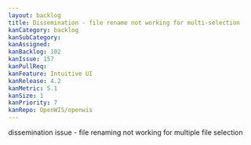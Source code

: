 ```yaml
---
layout: backlog
title: Dissemination - file rename not working for multi-selection
kanCategory: backlog
kanSubCategory:
kanAssigned:
kanBacklog: 102
kanIssue: 157
kanPullReq:
kanFeature: Intuitive UI
kanRelease: 4.2
kanMetric: 5.1
kanSize: 1
kanPriority: 7
kanRepo: OpenWIS/openwis
---
```

dissemination issue - file renaming not working for multiple file selection
